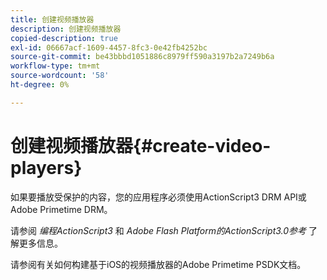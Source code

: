 ```yaml
---
title: 创建视频播放器
description: 创建视频播放器
copied-description: true
exl-id: 06667acf-1609-4457-8fc3-0e42fb4252bc
source-git-commit: be43bbbd1051886c8979ff590a3197b2a7249b6a
workflow-type: tm+mt
source-wordcount: '58'
ht-degree: 0%

---
```


# 创建视频播放器{#create-video-players}

如果要播放受保护的内容，您的应用程序必须使用ActionScript3 DRM API或Adobe Primetime DRM。

请参阅 *编程ActionScript3* 和 *Adobe Flash Platform的ActionScript3.0参考* 了解更多信息。

请参阅有关如何构建基于iOS的视频播放器的Adobe Primetime PSDK文档。
